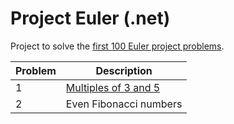 # Project Euler (.net)

Project to solve the [first 100 Euler project problems](https://projecteuler.net/archives).

| Problem | Description |
|---|---|
|1|[Multiples of 3 and 5](1/README.md)|
|2|Even Fibonacci numbers|
